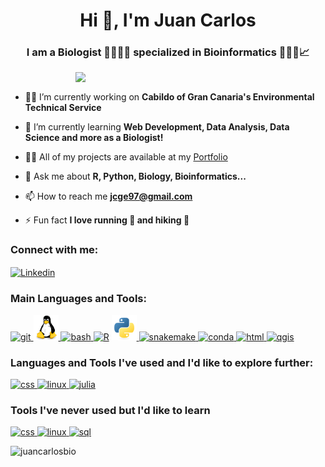 <h1 align="center">Hi 👋, I'm Juan Carlos</h1>
<h3 align="center">I am a Biologist 👨‍🔬🥼🥾 specialized in Bioinformatics 👨‍💻🧬📈</h3>
<img align="right" width="400" src="https://user-images.githubusercontent.com/74038190/212748842-9fcbad5b-6173-4175-8a61-521f3dbb7514.gif">

<p align="left"> <a href="https://twitter.com/" target="blank"><img src="https://img.shields.io/twitter/follow/?logo=twitter&style=for-the-badge" alt="" /></a> </p>

- 👨‍💼 I’m currently working on **Cabildo of Gran Canaria's Environmental Technical Service**

- 🌱 I’m currently learning **Web Development, Data Analysis, Data Science and more as a Biologist!**

- 👨‍💻 All of my projects are available at my [Portfolio](https://juancarlosbio.github.io/juancarlos_portfolio_esp/)

- 💬 Ask me about **R, Python, Biology, Bioinformatics...**

- 📫 How to reach me **jcge97@gmail.com**

- ⚡ Fun fact **I love running 🏃 and hiking 🥾**

<h3 align="left">Connect with me:</h3>
<p align="left">
<a href="https://www.linkedin.com/in/jcgarc%C3%ADaestupi%C3%B1%C3%A1n?lipi=urn%3Ali%3Apage%3Ad_flagship3_profile_view_base_contact_details%3B737Z6ykiRTiRqmPj4zUk7A%3D%3D" target="blank"><img align="center" src="https://raw.githubusercontent.com/rahuldkjain/github-profile-readme-generator/master/src/images/icons/Social/linked-in-alt.svg" alt="Linkedin" height="30" width="40" /></a>
</p>

<h3 align="left">Main Languages and Tools:</h3>
<p align="left">
<a href="https://git-scm.com/" target="_blank" rel="noreferrer"> <img src="https://www.vectorlogo.zone/logos/git-scm/git-scm-icon.svg" alt="git" width="40" height="40"/> </a>
<a href="https://www.linux.org/" target="_blank" rel="noreferrer"> <img src="https://raw.githubusercontent.com/devicons/devicon/master/icons/linux/linux-original.svg" alt="linux" width="40" height="40"/> </a> 
<a href="https://www.gnu.org/software/bash/" target="_blank" rel="noreferrer"> <img src="https://dlab.berkeley.edu/sites/default/files/styles/openberkeley_brand_widgets_rectangle/public/bash.png?itok=OXn82XHK&timestamp=1632296342" alt="bash" width="60" height="40"/> </a>
<a href="https://www.r-project.org/" target="_blank" rel="noreferrer"> <img src="https://www.r-project.org/Rlogo.png" alt="R" width="40" height="40"/></a>
<a href="https://www.python.org" target="_blank" rel="noreferrer"> <img src="https://raw.githubusercontent.com/devicons/devicon/master/icons/python/python-original.svg" alt="python" width="40" height="40"/> </a> 
</a><a href="https://snakemake.readthedocs.io/en/stable/" target="_blank" rel="noreferrer"> <img src="https://snakemake.readthedocs.io/en/stable/_static/logo-snake.svg" alt="snakemake" width="40" height="40"/> </a></a><a href="https://anaconda.org/anaconda/conda" target="_blank" rel="noreferrer"> <img src="https://encrypted-tbn0.gstatic.com/images?q=tbn:ANd9GcSwF2NBamjxOn6N93pk2HWcKSzKBZ-SkoI69g&s" alt="conda" width="40" height="40"/> </a>
</a><a href="https://developer.mozilla.org/es/docs/Web/HTML" target="_blank" rel="noreferrer"> <img src="https://encrypted-tbn0.gstatic.com/images?q=tbn:ANd9GcQEc9A_S6BPxCDRp5WjMFEfXrpCu1ya2OO-Lw&s" alt="html" width="40" height="40"/> </a> <a href="https://www.qgis.org/" target="_blank" rel="noreferrer"> <img src="https://www.qgis.org/img/logosign.svg" alt="qgis" width="40" height="40"/> </a>
</a>
</p> 

<h3 align="left">Languages and Tools I've used and I'd like to explore further:</h3>
<p align="left">
<a href="https://developer.mozilla.org/es/docs/Web/CSS" target="_blank" rel="noreferrer"> <img src="https://upload.wikimedia.org/wikipedia/commons/d/d5/CSS3_logo_and_wordmark.svg" alt="css" width="40" height="40"/> </a>
<a href="https://developer.mozilla.org/es/docs/Web/JavaScript" target="_blank" rel="noreferrer"> <img src="https://upload.wikimedia.org/wikipedia/commons/thumb/9/99/Unofficial_JavaScript_logo_2.svg/1200px-Unofficial_JavaScript_logo_2.svg.png" alt="linux" width="40" height="40"/> </a> 
<a href="https://julialang.org/" target="_blank" rel="noreferrer"> <img src="https://julialang.org/assets/infra/logo.svg" alt="julia" width="50" height="40"/> </a>

</p> 

<h3 align="left">Tools I've never used but I'd like to learn</h3>
<p align="left">
<a href="" target="_blank" rel="noreferrer"> <img src="https://encrypted-tbn0.gstatic.com/images?q=tbn:ANd9GcS25oYJlp2wL_GAT2FOKBaOlCt1fbn56-hXDg&s" alt="css" width="40" height="40"/> </a>
<a href="" target="_blank" rel="noreferrer"> <img src="https://upload.wikimedia.org/wikipedia/commons/thumb/1/18/ISO_C%2B%2B_Logo.svg/1200px-ISO_C%2B%2B_Logo.svg.png" alt="linux" width="40" height="40"/> </a> 
<a href="" target="_blank" rel="noreferrer"> <img src="https://pontia.tech/wp-content/uploads/2023/06/Imagen1.png" alt="sql" width="40" height="40"/> </a>


</p> 

<p><img align="left" src="https://github-readme-stats.vercel.app/api/top-langs?username=juancarlosbio&show_icons=true&locale=en&layout=compact&hide=html,c" alt="juancarlosbio" /></p>


